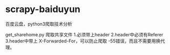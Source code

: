 # scrapy-baiduyun
百度云盘，python3爬取技术分析

get_sharehome.py 爬取共享文件
1.必须带上header
2.header中必须有Referer
3.header中带上 X-Forwarded-For，可以防止爬取 -55错误，而且不需要用换代理。

